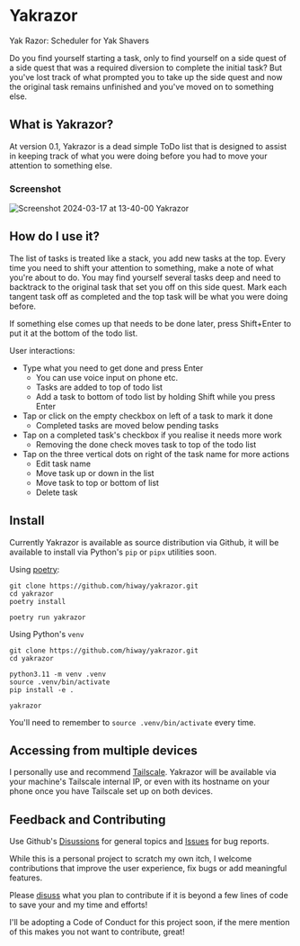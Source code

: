 # Yakrazor

Yak Razor: Scheduler for Yak Shavers

Do you find yourself starting a task,
only to find yourself on a side quest of a side quest that was 
a required diversion to complete the initial task?
But you've lost track of what prompted you 
to take up the side quest and now the original task
remains unfinished and you've moved on to something else.

## What is Yakrazor?

At version 0.1, Yakrazor is a dead simple ToDo list 
that is designed to assist in keeping track of 
what you were doing before you had to move your attention to something else.

### Screenshot

![Screenshot 2024-03-17 at 13-40-00 Yakrazor](https://github.com/hiway/yakrazor/assets/23116/27f9fe6e-6b87-470c-b434-7e4f011d6b1d)

## How do I use it?

The list of tasks is treated like a stack, 
you add new tasks at the top.
Every time you need to shift your attention to something,
make a note of what you're about to do.
You may find yourself several tasks deep and 
need to backtrack to the original task that set you off on this side quest.
Mark each tangent task off as completed and 
the top task will be what you were doing before.

If something else comes up that needs to be done later, 
press Shift+Enter to put it at the bottom of the todo list.


User interactions:

- Type what you need to get done and press Enter
  - You can use voice input on phone etc.
  - Tasks are added to top of todo list
  - Add a task to bottom of todo list by holding Shift while you press Enter
- Tap or click on the empty checkbox on left of a task to mark it done
  - Completed tasks are moved below pending tasks
- Tap on a completed task's checkbox if you realise it needs more work
  - Removing the done check moves task to top of the todo list
- Tap on the three vertical dots on right of the task name for more actions
  - Edit task name
  - Move task up or down in the list
  - Move task to top or bottom of list
  - Delete task


## Install

Currently Yakrazor is available as source distribution via Github,
it will be available to install via Python's `pip` or `pipx` utilities soon.


Using [poetry](https://python-poetry.org/docs/):

```console
git clone https://github.com/hiway/yakrazor.git
cd yakrazor
poetry install

poetry run yakrazor
```


Using Python's `venv`

```console
git clone https://github.com/hiway/yakrazor.git
cd yakrazor

python3.11 -m venv .venv
source .venv/bin/activate
pip install -e .

yakrazor
```

You'll need to remember to `source .venv/bin/activate` every time.


## Accessing from multiple devices

I personally use and recommend [Tailscale](https://tailscale.com).
Yakrazor will be available via your machine's Tailscale internal IP,
or even with its hostname on your phone once you have Tailscale set up
on both devices.


## Feedback and Contributing

Use Github's [Disussions](https://github.com/hiway/yakrazor/discussions/new/choose) 
for general topics and [Issues](https://github.com/hiway/yakrazor/issues) for bug reports.

While this is a personal project to scratch my own itch, 
I welcome contributions that improve the user experience,
fix bugs or add meaningful features. 

Please [disuss](https://github.com/hiway/yakrazor/discussions/new/choose)
what you plan to contribute if it is beyond a few lines of code
to save your and my time and efforts!

I'll be adopting a Code of Conduct for this project soon,
if the mere mention of this makes you not want to contribute, great!
